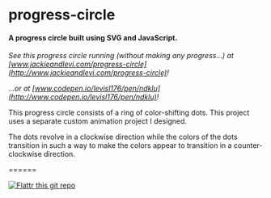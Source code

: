 # progress-circle

#### A progress circle built using SVG and JavaScript.

_See this progress circle running (without making any progress...) at [www.jackieandlevi.com/progress-circle](http://www.jackieandlevi.com/progress-circle)!_

_...or at [www.codepen.io/levisl176/pen/ndklu](http://www.codepen.io/levisl176/pen/ndklu)!_

This progress circle consists of a ring of color-shifting dots. This project uses a separate custom animation project I designed.

The dots revolve in a clockwise direction while the colors of the dots transition in such a way to make the colors appear to transition in a counter-clockwise direction.

======

[![Flattr this git repo](http://api.flattr.com/button/flattr-badge-large.png)](https://flattr.com/submit/auto?user_id=levisl176&url=github.com/levisl176/progress-circle&title=progress-circle&language=javascript&tags=github&category=software)
